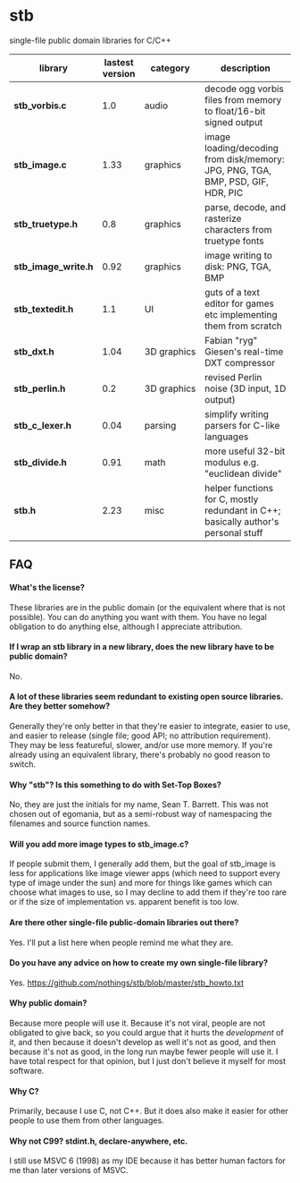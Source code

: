 stb
===

single-file public domain libraries for C/C++

library    | lastest version | category | description
--------------------- | ---- | -------- | --------------------------------
**stb_vorbis.c**      | 1.0  | audio    | decode ogg vorbis files from memory to float/16-bit signed output
**stb_image.c**       | 1.33 | graphics | image loading/decoding from disk/memory: JPG, PNG, TGA, BMP, PSD, GIF, HDR, PIC
**stb_truetype.h**    | 0.8  | graphics | parse, decode, and rasterize characters from truetype fonts
**stb_image_write.h** | 0.92 | graphics | image writing to disk: PNG, TGA, BMP
**stb_textedit.h**    | 1.1  | UI       | guts of a text editor for games etc implementing them from scratch
**stb_dxt.h**         | 1.04 | 3D&nbsp;graphics | Fabian "ryg" Giesen's real-time DXT compressor
**stb_perlin.h**      | 0.2  | 3D&nbsp;graphics | revised Perlin noise (3D input, 1D output)
**stb_c_lexer.h**     | 0.04 | parsing  | simplify writing parsers for C-like languages
**stb_divide.h**      | 0.91 | math     | more useful 32-bit modulus e.g. "euclidean divide"
**stb.h**             | 2.23 | misc     | helper functions for C, mostly redundant in C++; basically author's personal stuff

FAQ
---

#### What's the license?

These libraries are in the public domain (or the equivalent where that is not
possible). You can do anything you want with them. You have no legal obligation
to do anything else, although I appreciate attribution.

#### If I wrap an stb library in a new library, does the new library have to be public domain?

No.

#### A lot of these libraries seem redundant to existing open source libraries. Are they better somehow?

Generally they're only better in that they're easier to integrate,
easier to use, and easier to release (single file; good API; no
attribution requirement). They may be less featureful, slower,
and/or use more memory. If you're already using an equivalent
library, there's probably no good reason to switch.

#### Why "stb"? Is this something to do with Set-Top Boxes?

No, they are just the initials for my name, Sean T. Barrett.
This was not chosen out of egomania, but as a semi-robust
way of namespacing the filenames and source function names.

#### Will you add more image types to stb_image.c?

If people submit them, I generally add them, but the goal of stb_image
is less for applications like image viewer apps (which need to support
every type of image under the sun) and more for things like games which
can choose what images to use, so I may decline to add them if they're
too rare or if the size of implementation vs. apparent benefit is too low.

#### Are there other single-file public-domain libraries out there?

Yes. I'll put a list here when people remind me what they are.

#### Do you have any advice on how to create my own single-file library?

Yes. https://github.com/nothings/stb/blob/master/stb_howto.txt

#### Why public domain?

Because more people will use it. Because it's not viral, people
are not obligated to give back, so you could argue that it hurts
the *development* of it, and then because it doesn't develop as
well it's not as good, and then because it's not as good, in the
long run maybe fewer people will use it. I have total respect for
that opinion, but I just don't believe it myself for most software.

#### Why C?

Primarily, because I use C, not C++. But it does also make it easier
for other people to use them from other languages.

#### Why not C99? stdint.h, declare-anywhere, etc.

I still use MSVC 6 (1998) as my IDE because it has better human factors
for me than later versions of MSVC.




